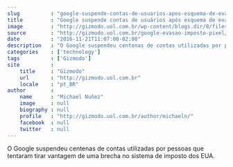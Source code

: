 ```yaml
---
slug          : "google-suspende-contas-de-usuarios-apos-esquema-de-evasao-fiscal-com-smartphone-pixel"
title         : "Google suspende contas de usuários após esquema de evasão fiscal com smartphone Pixel"
image         : "http://gizmodo.uol.com.br/wp-content/blogs.dir/8/files/2016/11/google-pixel.jpg"
source        : "http://gizmodo.uol.com.br/google-evasao-imposto-pixel/"
date          : "2016-11-21T11:07:00-02:00"
description   : "O Google suspendeu centenas de contas utilizadas por pessoas que tentaram tirar vantagem de uma brecha no sistema de imposto dos EUA."
categories    : ['technology']
tags          : ['Gizmodo']
site          :
    title     : "Gizmodo"
    url       : "http://gizmodo.uol.com.br"
    locale    : "pt_BR"
author        :
    name      : "Michael Nuñez"
    image     : null
    biography : null
    profile   : "http://gizmodo.uol.com.br/author/michaeln/"
    facebook  : null
    twitter   : null
---
```


O Google suspendeu centenas de contas utilizadas por pessoas que tentaram tirar vantagem de uma brecha no sistema de imposto dos EUA.
